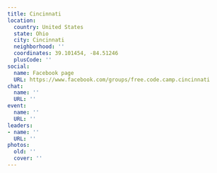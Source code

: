 ```yaml
---
title: Cincinnati
location:
  country: United States
  state: Ohio
  city: Cincinnati
  neighborhood: ''
  coordinates: 39.101454, -84.51246
  plusCode: ''
social:
  name: Facebook page
  URL: https://www.facebook.com/groups/free.code.camp.cincinnati
chat:
  name: ''
  URL: ''
event:
  name: ''
  URL: ''
leaders:
- name: ''
  URL: ''
photos:
  old: ''
  cover: ''
---
```

